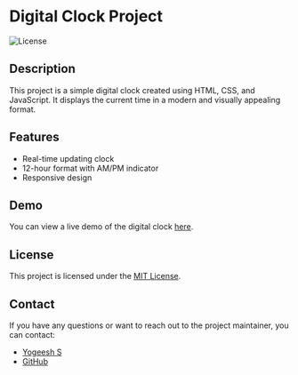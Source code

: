 # Digital Clock Project

![License](https://img.shields.io/badge/License-MIT-blue.svg)

## Description

This project is a simple digital clock created using HTML, CSS, and JavaScript. It displays the current time in a modern and visually appealing format.

## Features

- Real-time updating clock
- 12-hour format with AM/PM indicator
- Responsive design

## Demo

You can view a live demo of the digital clock [here](#).

## License

This project is licensed under the [MIT License](LICENSE).

## Contact

If you have any questions or want to reach out to the project maintainer, you can contact:

- [Yogeesh S](mailto:yogeesh.sryd@gmail.com)
- [GitHub](https://github.com/yourusername)
